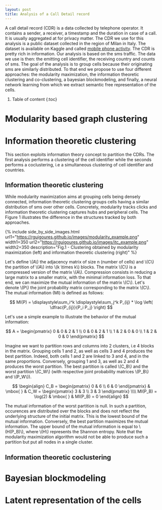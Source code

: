 ```yaml
---
layout: post
title: Analysis of a Call Detail record
---
```

A call detail record (CDR) is a data collected by telephone operator. It contains a sender, a receiver, a timestamp and the duration in case of a call. It is usually aggregated at for privacy matter. The CDR we use for this analysis is a public dataset collected in the region of Milan in Italy. The dataset is available on Kaggle and called [mobile phone activity](https://www.kaggle.com/marcodena/mobile-phone-activity).
The CDR is pretty rich in information. Our analysis is based on the sms traffic. The data we use is then: the emitting cell identifier, the receiving country and counts of sms. The goal of the analysis is to group cells because their originating sms are similarly distributed. To that end we propose to use four different approaches: the modularity maximization, the information theoretic clustering and co-clustering, a bayesian blockmodeling, and finally, a neural network learning from which we extract semantic free representation of the cells.

1. Table of content
{:toc}

# Modularity based graph clustering

# Information theoretic clustering

This section exploits information theory concept to partition the CDRs. The first analysis performs a clustering of the cell identifier while the seconds performs a coclustering, i.e a simultaneous clustering of cell identifier and countries.   

## Information theoretic clustering

While modularity maximization aims at grouping cells being densely connected, information theoretic clustering groups cells having a similar distribution of sms over other cells. Concretely, modularity tracks clicks and information theoretic clustering captures hubs and peripheral cells. The Figure 1 illustrates the difference in the structures tracked by both approaches.

{% include side_by_side_images.html url1="https://rguigoures.github.io/images/modularity_example.png" width1=350 url2="https://rguigoures.github.io/images/itc_example.png" width2=350 description="Fig.1 - Clustering obtained by modularity maximization (left) and information theoretic clustering (right)" %}

Let's define \\(A\\) the adjacency matrix of size n (number of cells) and \\(C\\) the partition of \\(A\\) into \\(k \times k\\) blocks. The matrix \\(C\\) is a compressed version of the matrix \\(A\\). Compression consists in reducing a large matrix to a smaller matrix, with the minimal information loss. To that end, we can maximize the mutual information of the matrix \\(C\\). Let's denote \\(P\\) the joint probability matrix corresponding to the matrix \\(C\\). The mutual information (MI) is defined as follows:

$$
MI(P) = \displaystyle\sum_i^k \displaystyle\sum_j^k P_{ij} * \log \left( \dfrac{P_{ij}}{P_i P_j} \right)
$$

Let's use a simple example to illustrate the behavior of the mutual information:

$$ A = \begin{pmatrix}
0 & 0 & 2 & 1 \\
0 & 0 & 2 & 1 \\
1 & 2 & 0 & 0 \\
1 & 2 & 0 & 0
\end{pmatrix}
$$

Imagine we want to partition rows and columns into 2 clusters, i.e 4 blocks in the matrix. Grouping cells 1 and 2, as well as cells 3 and 4 produces the best partition. Indeed, both cells 1 and 2 are linked to 3 and 4, and in the same proportions. Conversely, grouping 1 and 3, as well as 2 and 4 produces the worst partition.
The best partition is called \\(C_B\\) and the worst partition \\(C_W\\) (with respective joint probability matrices \\(P_B\\) and \\(P_W\\)).

$$
\begin{align}
C_B = \begin{pmatrix}
0 & 6 \\
6 & 0
\end{pmatrix}
& \mbox{ } &
C_W = \begin{pmatrix}
3 & 3 \\
3 & 3
\end{pmatrix}
\\\\
MI(P_B) = \log(2) & \mbox{ } & MI(P_B) = 0
\end{align}
$$

The mutual information of the worst partition is null. In such a partition, occurences are distributed over the blocks and does not reflect the underlying structure of the initial matrix. This is the lowest bound of the mutual information. Conversely, the best partition maximizes the mutual information. The upper bound of the mutual information is equal to \\(H(P_B)\\), where \\(H\\) represents the Shannon entropy. Note that the modularity maximization algorithm would not be able to produce such a partition but put all nodes in a single cluster.

## Information theoretic coclustering

# Bayesian blockmodeling

# Latent representation of the cells
